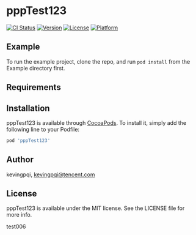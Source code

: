# pppTest123

[![CI Status](https://img.shields.io/travis/kevingpqi/pppTest123.svg?style=flat)](https://travis-ci.org/kevingpqi/pppTest123)
[![Version](https://img.shields.io/cocoapods/v/pppTest123.svg?style=flat)](https://cocoapods.org/pods/pppTest123)
[![License](https://img.shields.io/cocoapods/l/pppTest123.svg?style=flat)](https://cocoapods.org/pods/pppTest123)
[![Platform](https://img.shields.io/cocoapods/p/pppTest123.svg?style=flat)](https://cocoapods.org/pods/pppTest123)

## Example

To run the example project, clone the repo, and run `pod install` from the Example directory first.

## Requirements

## Installation

pppTest123 is available through [CocoaPods](https://cocoapods.org). To install
it, simply add the following line to your Podfile:

```ruby
pod 'pppTest123'
```

## Author

kevingpqi, kevingpqi@tencent.com

## License

pppTest123 is available under the MIT license. See the LICENSE file for more info.

test006
